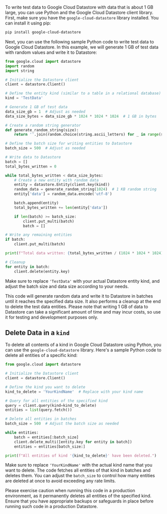 To write test data to Google Cloud Datastore with data that is about 1 GB large, you can use Python and the Google Cloud Datastore client library. First, make sure you have the `google-cloud-datastore` library installed. You can install it using pip:

```bash
pip install google-cloud-datastore
```

Next, you can use the following sample Python code to write test data to Google Cloud Datastore. In this example, we will generate 1 GB of test data with random values and write it to Datastore:

```python
from google.cloud import datastore
import random
import string

# Initialize the Datastore client
client = datastore.Client()

# Define the entity kind (similar to a table in a relational database)
kind = 'TestData'

# Generate 1 GB of test data
data_size_gb = 1  # Adjust as needed
data_size_bytes = data_size_gb * 1024 * 1024 * 1024  # 1 GB in bytes

# Create a random string generator
def generate_random_string(size):
    return ''.join(random.choice(string.ascii_letters) for _ in range(size))

# Define the batch size for writing entities to Datastore
batch_size = 500  # Adjust as needed

# Write data to Datastore
batch = []
total_bytes_written = 0

while total_bytes_written < data_size_bytes:
    # Create a new entity with random data
    entity = datastore.Entity(client.key(kind))
    random_data = generate_random_string(1024)  # 1 KB random string
    entity['data'] = random_data.encode('utf-8')

    batch.append(entity)
    total_bytes_written += len(entity['data'])

    if len(batch) >= batch_size:
        client.put_multi(batch)
        batch = []

# Write any remaining entities
if batch:
    client.put_multi(batch)

print(f"Total data written: {total_bytes_written / (1024 * 1024 * 1024):.2f} GB")

# Cleanup
for entity in batch:
    client.delete(entity.key)
```

Make sure to replace `'TestData'` with your actual Datastore entity kind, and adjust the batch size and data size according to your needs.

This code will generate random data and write it to Datastore in batches until it reaches the specified data size. It also performs a cleanup at the end to delete the test data entities. Please note that writing 1 GB of data to Datastore can take a significant amount of time and may incur costs, so use it for testing and development purposes only.

## Delete Data in a `kind`

To delete all contents of a kind in Google Cloud Datastore using Python, you can use the `google-cloud-datastore` library. Here's a sample Python code to delete all entities of a specific kind:

```python
from google.cloud import datastore

# Initialize the Datastore client
client = datastore.Client()

# Define the kind you want to delete
kind_to_delete = 'YourKindName'  # Replace with your kind name

# Query for all entities of the specified kind
query = client.query(kind=kind_to_delete)
entities = list(query.fetch())

# Delete all entities in batches
batch_size = 500  # Adjust the batch size as needed

while entities:
    batch = entities[:batch_size]
    client.delete_multi([entity.key for entity in batch])
    entities = entities[batch_size:]

print(f"All entities of kind '{kind_to_delete}' have been deleted.")
```

Make sure to replace `'YourKindName'` with the actual kind name that you want to delete. The code fetches all entities of that kind in batches and deletes them. You can adjust the `batch_size` to control how many entities are deleted at once to avoid exceeding any rate limits.

Please exercise caution when running this code in a production environment, as it permanently deletes all entities of the specified kind. Ensure that you have appropriate backups or safeguards in place before running such code in a production Datastore.
